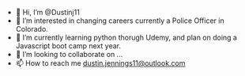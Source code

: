 - 👋 Hi, I’m @Dustinj11
- 👀 I’m interested in changing careers currently a Police Officer in Colorado. 
- 🌱 I’m currently learning python thorugh Udemy, and plan on doing a Javascript boot camp next year. 
- 💞️ I’m looking to collaborate on ...
- 📫 How to reach me dustin.jennings11@outlook.com

<!---
Dustinj11/Dustinj11 is a ✨ special ✨ repository because its `README.md` (this file) appears on your GitHub profile.
You can click the Preview link to take a look at your changes.
--->

